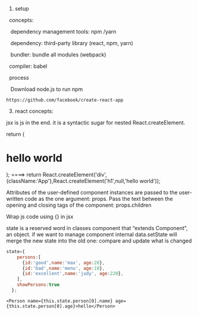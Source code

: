 1. setup


   concepts:
   
   
    dependency  management tools: npm /yarn 
    
    
    dependency: third-party library (react, npm, yarn)
    
    
    bundler: bundle all modules (webpack)
    
    
    compiler: babel
    
    
   process
   
   
    Download node.js to run npm
    
    
    https://github.com/facebook/create-react-app
    
    

3. react concepts:


jsx is js in the end. it is a syntactic sugar for nested React.createElement.


return (<div className="App"> <h1>hello world</h1></div>);
====>
    return React.createElement('div',{className:'App'},React.createElement('h1',null,'hello world'));
    
    
Attributes of the user-defined component instances are passed to the user-written code as the one argument: props. Pass the text between the opening and closing tags of the component: props.children


Wrap js code using {} in jsx

state is a reserved word in classes component that “extends Component”, an object. if we want to manage component internal data.setState will merge the new state into the old one: compare and update what is changed

```javascript
state={
    persons:[
      {id:'good',name:'max', age:28},
      {id:'bad',name:'menu', age:18},
      {id:'excellent',name:'judy', age:220},
    ],
    showPersons:true
  };
```
```
<Person name={this.state.person[0].name} age={this.state.person[0].age}>hello</Person>
```
